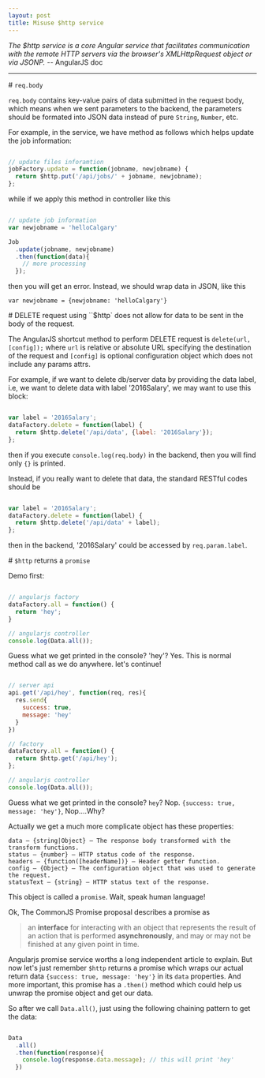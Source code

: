 ```yaml
---
layout: post
title: Misuse $http service
---
```


*The $http service is a core Angular service that facilitates communication with the remote HTTP servers via the browser's XMLHttpRequest object or via JSONP.* -- AngularJS doc

---

\# `req.body`

`req.body` contains key-value pairs of data submitted in the request body, which means when we sent parameters to the backend, the parameters should be formated into JSON data instead of pure `String`, `Number`, etc.

For example, in the service, we have method as follows which helps update the job information:

```javascript

// update files inforamtion
jobFactory.update = function(jobname, newjobname) {
  return $http.put('/api/jobs/' + jobname, newjobname);
};

```

while if we apply this method in controller like this

```javascript

// update job information
var newjobname = 'helloCalgary'

Job
  .update(jobname, newjobname)
  .then(function(data){
    // more processing
  });

```

then you will get an error. Instead, we should wrap data in JSON, like this

`var newjobname = {newjobname: 'helloCalgary'}`


\# DELETE request using ``$http` does not allow for data to be sent in the body of the request.  

The AngularJS shortcut method to perform DELETE request is `delete(url, [config]);` where
`url` is relative or absolute URL specifying the destination of the request and `[config]` is optional configuration object which does not include any params attrs.

For example, if we want to delete db/server data by providing the data label, i.e, we want to delete data with label '2016Salary', we may want to use this block:

```javascript

var label = '2016Salary';
dataFactory.delete = function(label) {
  return $http.delete('/api/data', {label: '2016Salary'});
};

```
then if you execute `console.log(req.body)` in the backend, then you will find only `{}` is printed.

Instead, if you really want to delete that data, the standard RESTful codes should be

```javascript

var label = '2016Salary';
dataFactory.delete = function(label) {
  return $http.delete('/api/data' + label);
};

```

then in the backend, '2016Salary' could be accessed by `req.param.label`.

\# `$http` returns a `promise`

Demo first:

```javascript

// angularjs factory
dataFactory.all = function() {
  return 'hey';
}

// angularjs controller
console.log(Data.all());

```

Guess what we get printed in the console? 'hey'? Yes. This is normal method call as we do anywhere. let's continue!

```javascript

// server api
api.get('/api/hey', function(req, res){
  res.send{
    success: true,
    message: 'hey'
  }
})

// factory
dataFactory.all = function() {
  return $http.get('/api/hey');
};

// angularjs controller
console.log(Data.all());

```
Guess what we get printed in the console? `hey`? Nop. `{success: true, message: 'hey'}`, Nop....Why?

Actually we get a much more complicate object has these properties:

```
data – {string|Object} – The response body transformed with the transform functions.
status – {number} – HTTP status code of the response.
headers – {function([headerName])} – Header getter function.
config – {Object} – The configuration object that was used to generate the request.
statusText – {string} – HTTP status text of the response.

```

This object is called a `promise`. Wait, speak human language!

Ok, The CommonJS Promise proposal describes a promise as

> an **interface** for interacting with an object
that represents the result of an action that is performed
**asynchronously**, and may or may not be finished at any given point in time.

Angularjs promise service worths a long independent article to explain. But now let's just remember `$http` returns a promise which wraps our actual return
data `{success: true, message: 'hey'}` in its `data` properties. And more important, this promise has a `.then()` method which could help us
unwrap the promise object and get our data.

So after we call `Data.all()`, just using the following chaining pattern to get the data:

```javascript

Data
  .all()
  .then(function(response){
    console.log(response.data.message); // this will print 'hey'
  })

```
